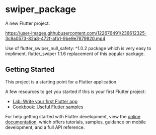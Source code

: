 # swiper_package

A new Flutter project.


https://user-images.githubusercontent.com/122676491/236612325-3c9a0573-82a8-472f-afb1-9be9e7879820.mp4

Use of flutter_swiper_null_safety: ^1.0.2 package which is very easy to impliment. flutter_swiper 1.1.6 replacement of this popular package.

## Getting Started

This project is a starting point for a Flutter application.

A few resources to get you started if this is your first Flutter project:

- [Lab: Write your first Flutter app](https://docs.flutter.dev/get-started/codelab)
- [Cookbook: Useful Flutter samples](https://docs.flutter.dev/cookbook)

For help getting started with Flutter development, view the
[online documentation](https://docs.flutter.dev/), which offers tutorials,
samples, guidance on mobile development, and a full API reference.
